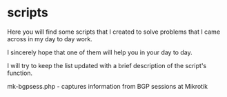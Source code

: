 # scripts

Here you will find some scripts that I created to solve problems that I came across in my day to day work.

I sincerely hope that one of them will help you in your day to day.

I will try to keep the list updated with a brief description of the script's function.

mk-bgpsess.php - captures information from BGP sessions at Mikrotik
